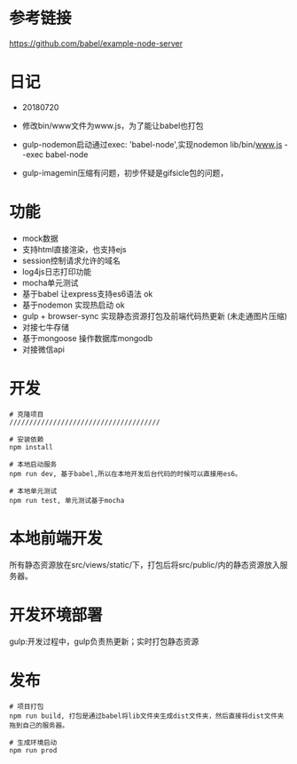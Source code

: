 # 参考链接
 https://github.com/babel/example-node-server

# 日记
 - 20180720
  - 修改bin/www文件为www.js，为了能让babel也打包

  - gulp-nodemon启动通过exec: 'babel-node',实现nodemon lib/bin/www.js --exec babel-node

  - gulp-imagemin压缩有问题，初步怀疑是gifsicle包的问题，

# 功能
 * mock数据
 * 支持html直接渲染，也支持ejs
 * session控制请求允许的域名
 * log4js日志打印功能
 * mocha单元测试
 * 基于babel 让express支持es6语法 ok
 * 基于nodemon 实现热启动 ok
 * gulp + browser-sync 实现静态资源打包及前端代码热更新 (未走通图片压缩)
 * 对接七牛存储
 * 基于mongoose 操作数据库mongodb
 * 对接微信api

# 开发

	# 克隆项目
	//////////////////////////////////////

	# 安装依赖
	npm install

	# 本地启动服务
	npm run dev, 基于babel,所以在本地开发后台代码的时候可以直接用es6。
	
	# 本地单元测试
	npm run test, 单元测试基于mocha

# 本地前端开发
 所有静态资源放在src/views/static/下，打包后将src/public/内的静态资源放入服务器。

# 开发环境部署
 gulp:开发过程中，gulp负责热更新；实时打包静态资源

# 发布

	# 项目打包
	npm run build, 打包是通过babel将lib文件夹生成dist文件夹，然后直接将dist文件夹拖到自己的服务器。

	# 生成环境启动
	npm run prod
